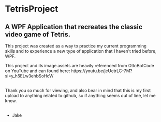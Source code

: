 # TetrisProject

<h2> A WPF Application that recreates the classic video game of Tetris. </h2>

This project was created as a way to practice my current programming skills and to experience a new type of application that I haven't tried before, WPF. <br>
<p> This project and its image assets are heavily referenced from OttoBotCode on YouTube and can found here: https://youtu.be/jcUctrLC-7M?si=y_h5ELw3ehbSoHcW
<br><br>

Thank you so much for viewing, and also bear in mind that this is my first upload to anything related to github, so if anything seems out of line, let me know.
<br>
<br>
- Jake
